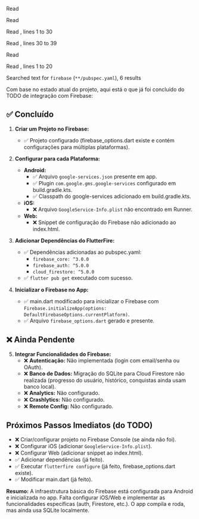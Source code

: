 Read [](file:///c%3A/Users/luann/Documents/GitHub/adaptivecheck/android/app)

Read [](file:///c%3A/Users/luann/Documents/GitHub/adaptivecheck/ios/Runner)

Read [](file:///c%3A/Users/luann/Documents/GitHub/adaptivecheck/web/index.html#1-1), lines 1 to 30

Read [](file:///c%3A/Users/luann/Documents/GitHub/adaptivecheck/web/index.html#30-30), lines 30 to 39

Read [](file:///c%3A/Users/luann/Documents/GitHub/adaptivecheck/lib)

Read [](file:///c%3A/Users/luann/Documents/GitHub/adaptivecheck/lib/main.dart#1-1), lines 1 to 20

Searched text for `firebase` (`**/pubspec.yaml`), 6 results

Com base no estado atual do projeto, aqui está o que já foi concluído do TODO de integração com Firebase:

## ✅ Concluído

1. **Criar um Projeto no Firebase:**
   - ✅ Projeto configurado (firebase_options.dart existe e contém configurações para múltiplas plataformas).

2. **Configurar para cada Plataforma:**
   - **Android:**
     - ✅ Arquivo `google-services.json` presente em app.
     - ✅ Plugin `com.google.gms.google-services` configurado em build.gradle.kts.
     - ✅ Classpath do google-services adicionado em build.gradle.kts.
   - **iOS:**
     - ❌ Arquivo `GoogleService-Info.plist` não encontrado em Runner.
   - **Web:**
     - ❌ Snippet de configuração do Firebase não adicionado ao index.html.

3. **Adicionar Dependências do FlutterFire:**
   - ✅ Dependências adicionadas ao pubspec.yaml:
     - `firebase_core: ^3.0.0`
     - `firebase_auth: ^5.0.0`
     - `cloud_firestore: ^5.0.0`
   - ✅ `flutter pub get` executado com sucesso.

4. **Inicializar o Firebase no App:**
   - ✅ main.dart modificado para inicializar o Firebase com `Firebase.initializeApp(options: DefaultFirebaseOptions.currentPlatform)`.
   - ✅ Arquivo `firebase_options.dart` gerado e presente.

## ❌ Ainda Pendente

5. **Integrar Funcionalidades do Firebase:**
   - ❌ **Autenticação:** Não implementada (login com email/senha ou OAuth).
   - ❌ **Banco de Dados:** Migração do SQLite para Cloud Firestore não realizada (progresso do usuário, histórico, conquistas ainda usam banco local).
   - ❌ **Analytics:** Não configurado.
   - ❌ **Crashlytics:** Não configurado.
   - ❌ **Remote Config:** Não configurado.

## Próximos Passos Imediatos (do TODO)
- ❌ Criar/configurar projeto no Firebase Console (se ainda não foi).
- ❌ Configurar iOS (adicionar `GoogleService-Info.plist`).
- ❌ Configurar Web (adicionar snippet ao index.html).
- ✅ Adicionar dependências (já feito).
- ✅ Executar `flutterfire configure` (já feito, firebase_options.dart existe).
- ✅ Modificar main.dart (já feito).

**Resumo:** A infraestrutura básica do Firebase está configurada para Android e inicializada no app. Falta configurar iOS/Web e implementar as funcionalidades específicas (auth, Firestore, etc.). O app compila e roda, mas ainda usa SQLite localmente.